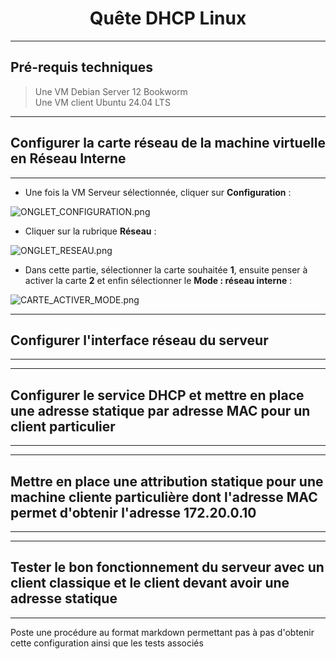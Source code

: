 <div align="center"><H1> Quête DHCP Linux </H1></div>

_________________
## Pré-requis techniques

> Une VM Debian Server 12 Bookworm  
> Une VM client Ubuntu 24.04 LTS  

_________________
## Configurer la carte réseau de la machine virtuelle en Réseau Interne
_________________

- Une fois la VM Serveur sélectionnée, cliquer sur **Configuration** :

![ONGLET_CONFIGURATION.png](https://github.com/Skchaper/DHCPLinux/blob/main/PHOTOS_QUETE_DHCP_LINUX/Carte%20r%C3%A9seau%20interne/ONGLET_CONFIGURATION.PNG)

- Cliquer sur la rubrique **Réseau** :

![ONGLET_RESEAU.png](https://github.com/Skchaper/DHCPLinux/blob/main/PHOTOS_QUETE_DHCP_LINUX/Carte%20r%C3%A9seau%20interne/ONGLET_RESEAU.PNG)

- Dans cette partie, sélectionner la carte souhaitée **1**, ensuite penser à activer la carte **2** et enfin sélectionner le **Mode : réseau interne** :

![CARTE_ACTIVER_MODE.png](https://github.com/Skchaper/DHCPLinux/blob/main/PHOTOS_QUETE_DHCP_LINUX/Carte%20r%C3%A9seau%20interne/CARTE_ACTIVER_MODE.PNG)

_________________
## Configurer l'interface réseau du serveur
_________________

_________________
## Configurer le service DHCP et mettre en place une adresse statique par adresse MAC pour un client particulier
_________________

_________________
## Mettre en place une attribution statique pour une machine cliente particulière dont l'adresse MAC permet d'obtenir l'adresse 172.20.0.10
_________________

_________________
## Tester le bon fonctionnement du serveur avec un client classique et le client devant avoir une adresse statique
_________________


Poste une procédure au format markdown permettant pas à pas d'obtenir cette configuration ainsi que les tests associés
